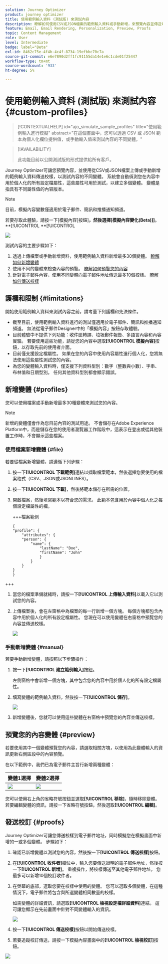 ```yaml
---
solution: Journey Optimizer
product: journey optimizer
title: 使用範例輸入資料 (測試版) 來測試內容
description: 瞭解如何使用CSV或JSON檔案的範例輸入資料或手動新增，來預覽內容並傳送電子郵件校樣。
feature: Email, Email Rendering, Personalization, Preview, Proofs
topic: Content Management
role: User
level: Intermediate
badge: label="Beta"
exl-id: 8462c75e-4f4b-4c4f-8734-19efbbc70c7a
source-git-commit: e6e7890d2ff1fc91155da14e1e6c1cde01f25447
workflow-type: tm+mt
source-wordcount: '933'
ht-degree: 5%

---
```


# 使用範例輸入資料 (測試版) 來測試內容 {#custom-profiles}

>[!CONTEXTUALHELP]
>id="ajo_simulate_sample_profiles"
>title="使用範例輸入進行模擬"
>abstract="在這個畫面中，您可以透過 CSV 或 JSON 範本為個人化欄位提供值，或手動輸入值來測試內容的不同變體。"

>[!AVAILABILITY]
>
>此功能目前以公開測試版的形式提供給所有客戶。

Journey Optimizer可讓您預覽內容，並使用從CSV或JSON檔案上傳或手動新增的範例輸入資料傳送校樣，以測試內容的不同變體。 系統會自動偵測您在內容中用於個人化的所有設定檔屬性，這些屬性可用於測試，以建立多個變體。 變體是指具有不同屬性值的內容版本。

>[!NOTE]
>
>目前，模擬內容變數僅適用於電子郵件、簡訊和推播通知頻道。

若要存取此體驗，請按一下[模擬內容]按鈕&#x200B;]**，然後選擇[模擬內容變化(Beta)]]**。**[!UICONTROL **[!UICONTROL 

![](assets/simulate-sample.png)

測試內容的主要步驟如下：

1. 透過上傳檔案或手動新增資料，使用範例輸入資料新增最多30個變體。 [瞭解如何新增變體](#profiles)
1. 使用不同的變體來檢查內容的預覽。 [瞭解如何預覽您的內容](#preview)
1. 針對電子郵件內容，使用不同變體向電子郵件地址傳送最多10個校樣。 [瞭解如何傳送校樣](#proofs)


## 護欄和限制 {#limitations}

開始使用範例輸入資料來測試內容之前，請考量下列護欄和先決條件。

* 截至目前，使用範例輸入資料進行的測試僅適用於電子郵件、簡訊和推播通知頻道。 無法從電子郵件Designer中的「模擬內容」按鈕存取體驗。
* 目前體驗中不提供下列功能：收件匣轉譯、垃圾郵件報告、多語言內容和內容實驗。 若要使用這些功能，請從您的內容中選取&#x200B;**[!UICONTROL 模擬內容]**&#x200B;按鈕，以存取先前的使用者介面。
* 目前僅支援設定檔屬性。 如果在您的內容中使用內容屬性進行個人化，您將無法使用這些屬性測試您的內容。
* 為您的變體輸入資料時，僅支援下列資料型別：數字（整數與小數）、字串、布林值和日期型別。 任何其他資料型別都會顯示錯誤。

## 新增變體 {#profiles}

您可以使用檔案或手動新增最多30種變體來測試您的內容。

>[!NOTE]
>
>新增的變體僅會作為您目前內容的測試用途。 不會儲存在Adobe Experience Platform中，而是儲存在您的使用者瀏覽器工作階段中，這表示在登出或從其他裝置工作時，不會顯示這些檔案。

### 使用檔案新增變體 {#file}

若要從檔案新增變體，請遵循下列步驟：

1. 按一下&#x200B;**[!UICONTROL 下載範例]**&#x200B;連結以擷取檔案範本，然後選擇您要使用的檔案格式（CSV、JSON或JSONLINES）。
1. 按一下&#x200B;**[!UICONTROL 下載]**，然後將範本儲存在所需的位置。
1. 開啟檔案，然後填寫範本以符合您的需求。 此範本包含用於內容中個人化之每個設定檔屬性的欄。

   +++檔案範例

   ```
   {
   "profile": {
       "attributes": {
       "person": {
           "name": {
               "lastName": "Doe",
               "firstName": "John"
               }
           }
       }
   }
   }
   ```

+++

1. 當您的檔案準備就緒時，請按一下&#x200B;**[!UICONTROL 上傳輸入資料]**&#x200B;以載入它以測試您的內容。
1. 上傳檔案後，會在左窗格中為檔案的每一行新增一個方塊。 每個方塊都包含內容中用於個人化的所有設定檔屬性。 您現在可以使用變體在右窗格中預覽您的內容並傳送校樣。

   ![](assets/simulate-custom-variants.png)

### 手動新增變體 {#manual}

若要手動新增變體，請按照以下步驟操作：

1. 按一下&#x200B;**[!UICONTROL 建立範例輸入]**&#x200B;按鈕。

   左側窗格中會新增一個方塊，其中包含您的內容中用於個人化的所有設定檔屬性。

1. 填寫變體的範例輸入資料，然後按一下&#x200B;**[!UICONTROL 儲存]**。

   ![](assets/simulate-custom-add.png)

1. 新增變體後，您就可以使用這些變體在右窗格中預覽您的內容並傳送校樣。

## 預覽您的內容變體 {#preview}

若要使用其中一個變體預覽您的內容，請選取相關方塊，以使用為此變體輸入的資訊更新右側區段中的內容預覽。

在以下範例中，我們已為電子郵件主旨行新增兩種變體：

| 變體1選擇 | 變體2選擇 |
|----------|-------------|
| ![](assets/simulate-custom-boxes.png) | ![](assets/simulate-custom-boxes2.png) |

您可以使用右上角的省略符號按鈕並選取&#x200B;**[!UICONTROL 移除]**，隨時移除變體。 若要編輯變體的資訊，請按一下省略符號按鈕，然後選取&#x200B;**[!UICONTROL 編輯]**。

## 發送校訂 {#proofs}

Journey Optimizer可讓您傳送校樣到電子郵件地址，同時模擬您在模擬畫面中新增的一或多個變體。 步驟如下：

1. 確認已新增變體以測試您的內容，然後按一下&#x200B;**[!UICONTROL 傳送校樣]**&#x200B;按鈕。

1. 在&#x200B;**[!UICONTROL 收件者]**&#x200B;欄位中，輸入您要傳送證明的電子郵件地址，然後按一下&#x200B;**[!UICONTROL 新增]**。 重複操作，將校樣傳送至其他電子郵件地址。 您最多可以新增10個校訂收件者。

1. 在熒幕的底部，選取您要在校樣中使用的變體。 您可以選取多個變體，在這種情況下，電子郵件將包含與所選變體相同數量的校樣。

   如需變體的詳細資訊，請選取&#x200B;**[!UICONTROL 檢視設定檔詳細資料]**&#x200B;連結。 這可讓您顯示在先前畫面中針對不同變體輸入的資訊。

   ![](assets/simulate-custom-proofs.png)

1. 按一下&#x200B;**[!UICONTROL 傳送校樣]**&#x200B;按鈕以開始傳送校樣。

1. 若要追蹤校訂傳送，請按一下模擬內容畫面中的&#x200B;**[!UICONTROL 檢視校訂]**&#x200B;按鈕。

![](assets/simulate-custom-sent-proofs.png)
